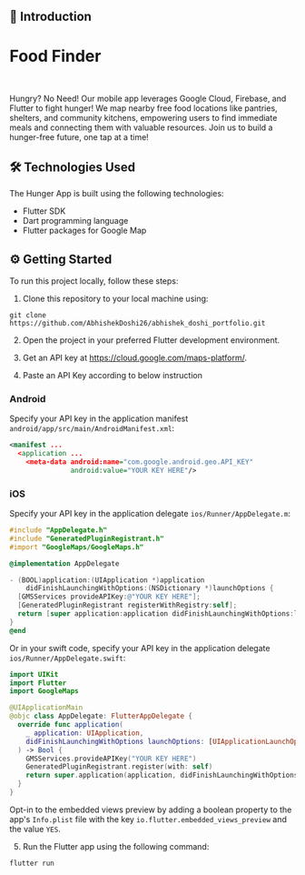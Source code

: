 ## 🚀 Introduction

# Food Finder
<br>
<p></t>Hungry? No Need! Our mobile app leverages Google Cloud, Firebase, and Flutter to fight hunger! We map nearby free food locations like pantries, shelters, and community kitchens, empowering users to find immediate meals and connecting them with valuable resources. Join us to build a hunger-free future, one tap at a time!</p>

## 🛠️ Technologies Used

The Hunger App is built using the following technologies:

- Flutter SDK
- Dart programming language
- Flutter packages for Google Map



## ⚙️ Getting Started

To run this project locally, follow these steps:

1. Clone this repository to your local machine using:
```
git clone https://github.com/AbhishekDoshi26/abhishek_doshi_portfolio.git
```

2. Open the project in your preferred Flutter development environment.

3. Get an API key at <https://cloud.google.com/maps-platform/>.

4. Paste an API Key according to below instruction

### Android

Specify your API key in the application manifest `android/app/src/main/AndroidManifest.xml`:

```xml
<manifest ...
  <application ...
    <meta-data android:name="com.google.android.geo.API_KEY"
               android:value="YOUR KEY HERE"/>
```

### iOS

Specify your API key in the application delegate `ios/Runner/AppDelegate.m`:

```objectivec
#include "AppDelegate.h"
#include "GeneratedPluginRegistrant.h"
#import "GoogleMaps/GoogleMaps.h"

@implementation AppDelegate

- (BOOL)application:(UIApplication *)application
    didFinishLaunchingWithOptions:(NSDictionary *)launchOptions {
  [GMSServices provideAPIKey:@"YOUR KEY HERE"];
  [GeneratedPluginRegistrant registerWithRegistry:self];
  return [super application:application didFinishLaunchingWithOptions:launchOptions];
}
@end
```

Or in your swift code, specify your API key in the application delegate `ios/Runner/AppDelegate.swift`:

```swift
import UIKit
import Flutter
import GoogleMaps

@UIApplicationMain
@objc class AppDelegate: FlutterAppDelegate {
  override func application(
    _ application: UIApplication,
    didFinishLaunchingWithOptions launchOptions: [UIApplicationLaunchOptionsKey: Any]?
  ) -> Bool {
    GMSServices.provideAPIKey("YOUR KEY HERE")
    GeneratedPluginRegistrant.register(with: self)
    return super.application(application, didFinishLaunchingWithOptions: launchOptions)
  }
}
```
Opt-in to the embedded views preview by adding a boolean property to the app's `Info.plist` file
with the key `io.flutter.embedded_views_preview` and the value `YES`.

5. Run the Flutter app using the following command:

```
flutter run
```


